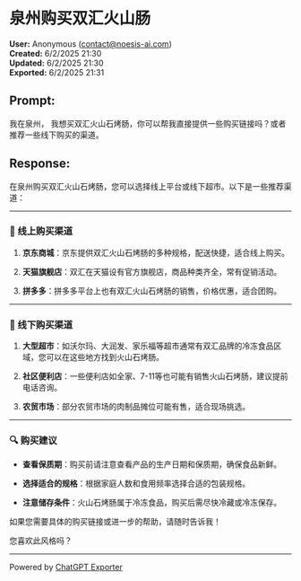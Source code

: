 # 泉州购买双汇火山肠

**User:** Anonymous (contact@noesis-ai.com)  
**Created:** 6/2/2025 21:30  
**Updated:** 6/2/2025 21:30  
**Exported:** 6/2/2025 21:31  

## Prompt:
我在泉州， 我想买双汇火山石烤肠，你可以帮我直接提供一些购买链接吗？或者推荐一些线下购买的渠道。

## Response:
在泉州购买双汇火山石烤肠，您可以选择线上平台或线下超市。以下是一些推荐渠道：

* * *

### 🛒 线上购买渠道

1.  **京东商城**：京东提供双汇火山石烤肠的多种规格，配送快捷，适合线上购买。
    
2.  **天猫旗舰店**：双汇在天猫设有官方旗舰店，商品种类齐全，常有促销活动。
    
3.  **拼多多**：拼多多平台上也有双汇火山石烤肠的销售，价格优惠，适合团购。
    

* * *

### 🏬 线下购买渠道

1.  **大型超市**：如沃尔玛、大润发、家乐福等超市通常有双汇品牌的冷冻食品区域，您可以在这些地方找到火山石烤肠。
    
2.  **社区便利店**：一些便利店如全家、7-11等也可能有销售火山石烤肠，建议提前电话咨询。
    
3.  **农贸市场**：部分农贸市场的肉制品摊位可能有售，适合现场挑选。
    

* * *

### 🔍 购买建议

*   **查看保质期**：购买前请注意查看产品的生产日期和保质期，确保食品新鲜。
    
*   **选择适合的规格**：根据家庭人数和食用频率选择合适的包装规格。
    
*   **注意储存条件**：火山石烤肠属于冷冻食品，购买后需尽快冷藏或冷冻保存。
    

如果您需要具体的购买链接或进一步的帮助，请随时告诉我！

您喜欢此风格吗？



---
Powered by [ChatGPT Exporter](https://www.chatgptexporter.com)